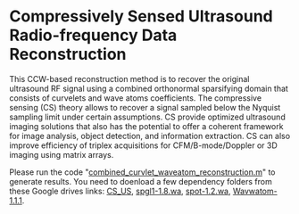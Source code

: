 # Compressively Sensed Ultrasound Radio-frequency Data Reconstruction

This CCW-based reconstruction method is to recover the original ultrasound RF signal using a combined orthonormal sparsifying domain that consists of curvelets and wave atoms coefficients. The compressive sensing (CS) theory allows to recover a signal sampled below the Nyquist sampling limit under certain assumptions. CS provide optimized ultrasound imaging solutions that also has the potential to offer a coherent framework for image analysis, object detection, and information extraction. CS can also improve efficiency of triplex acquisitions for CFM/B-mode/Doppler or 3D imaging using matrix arrays. 

Please run the code "[combined_curvlet_waveatom_reconstruction.m](https://github.com/marafathussain/Combined_CL_WA/blob/main/combined_curvlet_waveatom_reconstruction.m)" to generate results. You need to doenload a few dependency folders from these Google drives links: [CS_US](https://drive.google.com/drive/folders/1yZZEzAmkk4_I2Tiu7iHDf7nM0n0BqgBK?usp=sharing), [spgl1-1.8.wa](https://drive.google.com/drive/folders/1CxfnG6NT74ndhL2dpMNeC2f5wizCxLTG?usp=sharing), [spot-1.2.wa](https://drive.google.com/drive/folders/1mby688N7ImqfU9_PYNnlRTiWmczmyHST?usp=sharing), [Wavwatom-1.1.1](https://drive.google.com/drive/folders/17uPLdaGf_PNBLXBKjlYY7aKXGA-hNX0D?usp=sharing).
